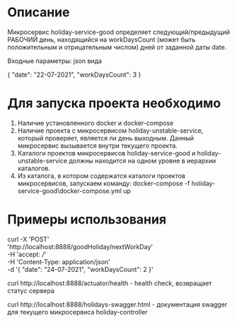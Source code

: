 # Описание
Микросервис holiday-service-good определяет следующий/предыдущий РАБОЧИЙ день, находящийся на workDaysCount (может быть положительным и отрицательным числом) дней от заданной даты date.

Входные параметры: json вида

{
"date": "22-07-2021",
"workDaysCount": 3
}

# Для запуска проекта необходимо
1. Наличие установленного docker и docker-compose
2. Наличие проекта с микросервисом holiday-unstable-service, который проверяет, является ли день выходным. Данный микросервис вызывается внутри текущего проекта.
3. Каталоги проектов микросервисов holiday-service-good и holiday-unstable-service должны находится на одном уровне в иерархии каталогов.
4. Из каталога, в котором содержатся каталоги проектов микросервисов, запускаем команду: docker-compose -f holiday-service-good\docker-compose.yml up

# Примеры использования
curl -X 'POST' \
'http://localhost:8888/goodHoliday/nextWorkDay' \
-H 'accept: */*' \
-H 'Content-Type: application/json' \
-d '{
"date": "24-07-2021",
"workDaysCount": 2
}'

curl http://localhost:8888/actuator/health - health check, возвращает статус сервера

curl http://localhost:8888/holidays-swagger.html - документация swagger для текущего микросервиса holiday-controller